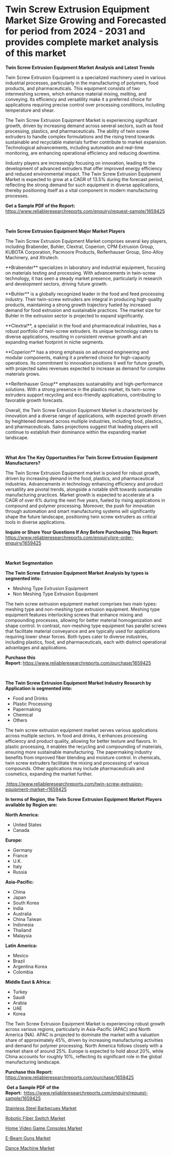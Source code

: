 <p><h1>Twin Screw Extrusion Equipment Market Size Growing and Forecasted for period from 2024 - 2031 and provides complete market analysis of this market</h1></p><p><strong>Twin Screw Extrusion Equipment Market Analysis and Latest Trends</strong></p>
<p><p>Twin Screw Extrusion Equipment is a specialized machinery used in various industrial processes, particularly in the manufacturing of polymers, food products, and pharmaceuticals. This equipment consists of two intermeshing screws, which enhance material mixing, melting, and conveying. Its efficiency and versatility make it a preferred choice for applications requiring precise control over processing conditions, including temperature and shear.</p><p>The Twin Screw Extrusion Equipment Market is experiencing significant growth, driven by increasing demand across several sectors, such as food processing, plastics, and pharmaceuticals. The ability of twin screw extruders to handle complex formulations and the rising trend towards sustainable and recyclable materials further contribute to market expansion. Technological advancements, including automation and real-time monitoring, are enhancing operational efficiency and reducing downtime.</p><p>Industry players are increasingly focusing on innovation, leading to the development of advanced extruders that offer improved energy efficiency and reduced environmental impact. The Twin Screw Extrusion Equipment Market is expected to grow at a CAGR of 13.5% during the forecast period, reflecting the strong demand for such equipment in diverse applications, thereby positioning itself as a vital component in modern manufacturing processes.</p></p>
<p><strong>Get a Sample PDF of the Report:&nbsp;</strong> <a href="https://www.reliableresearchreports.com/enquiry/request-sample/1659425?utm_campaign=24&utm_medium=2&utm_source=Github&utm_content=ia&utm_term=28092024&utm_id=twin-screw-extrusion-equipment">https://www.reliableresearchreports.com/enquiry/request-sample/1659425</a></p>
<p>&nbsp;</p>
<p><strong>Twin Screw Extrusion Equipment Major Market Players</strong></p>
<p><p>The Twin Screw Extrusion Equipment Market comprises several key players, including Brabender, Buhler, Clextral, Coperion, CPM Extrusion Group, KUBOTA Corporation, Pacmoore Products, Reifenhauser Group, Sino-Alloy Machinery, and Xtrutech. </p><p>**Brabender** specializes in laboratory and industrial equipment, focusing on materials testing and processing. With advancements in twin-screw technology, it has seen a steady market presence, particularly in research and development sectors, driving future growth.</p><p>**Buhler** is a globally recognized leader in the food and feed processing industry. Their twin-screw extruders are integral in producing high-quality products, maintaining a strong growth trajectory fueled by increased demand for food extrusion and sustainable practices. The market size for Buhler in the extrusion sector is projected to expand significantly.</p><p>**Clextral**, a specialist in the food and pharmaceutical industries, has a robust portfolio of twin-screw extruders. Its unique technology caters to diverse applications, resulting in consistent revenue growth and an expanding market footprint in niche segments.</p><p>**Coperion** has a strong emphasis on advanced engineering and modular components, making it a preferred choice for high-capacity operations. Its commitment to innovation positions it well for future growth, with projected sales revenues expected to increase as demand for complex materials grows.</p><p>**Reifenhauser Group** emphasizes sustainability and high-performance solutions. With a strong presence in the plastics market, its twin-screw extruders support recycling and eco-friendly applications, contributing to favorable growth forecasts.</p><p>Overall, the Twin Screw Extrusion Equipment Market is characterized by innovation and a diverse range of applications, with expected growth driven by heightened demand across multiple industries, including food, plastics, and pharmaceuticals. Sales projections suggest that leading players will continue to establish their dominance within the expanding market landscape.</p></p>
<p>&nbsp;</p>
<p><strong>What Are The Key Opportunities For Twin Screw Extrusion Equipment Manufacturers?</strong></p>
<p><p>The Twin Screw Extrusion Equipment market is poised for robust growth, driven by increasing demand in the food, plastics, and pharmaceutical industries. Advancements in technology enhancing efficiency and product versatility are pivotal trends, alongside a notable shift towards sustainable manufacturing practices. Market growth is expected to accelerate at a CAGR of over 6% during the next five years, fueled by rising applications in compound and polymer processing. Moreover, the push for innovation through automation and smart manufacturing systems will significantly shape the future landscape, positioning twin screw extruders as critical tools in diverse applications.</p></p>
<p><strong>Inquire or Share Your Questions If Any Before Purchasing This Report:</strong> <a href="https://www.reliableresearchreports.com/enquiry/pre-order-enquiry/1659425?utm_campaign=24&utm_medium=2&utm_source=Github&utm_content=ia&utm_term=28092024&utm_id=twin-screw-extrusion-equipment">https://www.reliableresearchreports.com/enquiry/pre-order-enquiry/1659425</a></p>
<p>&nbsp;</p>
<p><strong>Market Segmentation</strong></p>
<p><strong>The Twin Screw Extrusion Equipment Market Analysis by types is segmented into:</strong></p>
<p><ul><li>Meshing Type Extrusion Equipment</li><li>Non Meshing Type Extrusion Equipment</li></ul></p>
<p><p>The twin screw extrusion equipment market comprises two main types: meshing type and non-meshing type extrusion equipment. Meshing type equipment features interlocking screws that enhance mixing and compounding processes, allowing for better material homogenization and shape control. In contrast, non-meshing type equipment has parallel screws that facilitate material conveyance and are typically used for applications requiring lower shear forces. Both types cater to diverse industries, including plastics, food, and pharmaceuticals, each with distinct operational advantages and applications.</p></p>
<p><strong>Purchase this Report:&nbsp;</strong><a href="https://www.reliableresearchreports.com/purchase/1659425?utm_campaign=24&utm_medium=2&utm_source=Github&utm_content=ia&utm_term=28092024&utm_id=twin-screw-extrusion-equipment">https://www.reliableresearchreports.com/purchase/1659425</a></p>
<p>&nbsp;</p>
<p><strong>The Twin Screw Extrusion Equipment Market Industry Research by Application is segmented into:</strong></p>
<p><ul><li>Food and Drinks</li><li>Plastic Processing</li><li>Papermaking</li><li>Chemical</li><li>Others</li></ul></p>
<p><p>The twin screw extrusion equipment market serves various applications across multiple sectors. In food and drinks, it enhances processing efficiency and product quality, allowing for better texture and flavors. In plastic processing, it enables the recycling and compounding of materials, ensuring more sustainable manufacturing. The papermaking industry benefits from improved fiber blending and moisture control. In chemicals, twin screw extruders facilitate the mixing and processing of various compounds. Other applications may include pharmaceuticals and cosmetics, expanding the market further.</p></p>
<p><a href="https://www.reliableresearchreports.com/twin-screw-extrusion-equipment-market-r1659425?utm_campaign=24&utm_medium=2&utm_source=Github&utm_content=ia&utm_term=28092024&utm_id=twin-screw-extrusion-equipment">&nbsp;https://www.reliableresearchreports.com/twin-screw-extrusion-equipment-market-r1659425</a></p>
<p><strong>In terms of Region, the Twin Screw Extrusion Equipment Market Players available by Region are:</strong></p>
<p>
    <p> <strong> North America: </strong>
        <ul>
            <li>United States</li>
            <li>Canada</li>
        </ul>
        </p> 
    <p> <strong> Europe: </strong>
        <ul>
            <li>Germany</li>
            <li>France</li>
            <li>U.K.</li>
            <li>Italy</li>
            <li>Russia</li>
        </ul>
        </p> 
    <p> <strong> Asia-Pacific: </strong>
        <ul>
            <li>China</li>
            <li>Japan</li>
            <li>South Korea</li>
            <li>India</li>
            <li>Australia</li>
            <li>China Taiwan</li>
            <li>Indonesia</li>
            <li>Thailand</li>
            <li>Malaysia</li>
        </ul>
        </p> 
    <p> <strong> Latin America: </strong>
        <ul>
            <li>Mexico</li>
            <li>Brazil</li>
            <li>Argentina Korea</li>
            <li>Colombia</li>
        </ul>
        </p> 
    <p> <strong> Middle East & Africa: </strong>
        <ul>
            <li>Turkey</li>
            <li>Saudi</li>
            <li>Arabia</li>
            <li>UAE</li>
            <li>Korea</li>
        </ul>
    </p>
    </p>
<p><p>The Twin Screw Extrusion Equipment Market is experiencing robust growth across various regions, particularly in Asia-Pacific (APAC) and North America (NA). APAC is projected to dominate the market with a valuation share of approximately 45%, driven by increasing manufacturing activities and demand for polymer processing. North America follows closely with a market share of around 25%. Europe is expected to hold about 20%, while China accounts for roughly 10%, reflecting its significant role in the global manufacturing landscape.</p></p>
<p><strong>Purchase this Report: </strong><a href="https://www.reliableresearchreports.com/purchase/1659425?utm_campaign=24&utm_medium=2&utm_source=Github&utm_content=ia&utm_term=28092024&utm_id=twin-screw-extrusion-equipment">https://www.reliableresearchreports.com/purchase/1659425</a></p>
<p>&nbsp;<strong>Get a Sample PDF of the Report:&nbsp;&nbsp;</strong><a href="https://www.reliableresearchreports.com/enquiry/request-sample/1659425?utm_campaign=24&utm_medium=2&utm_source=Github&utm_content=ia&utm_term=28092024&utm_id=twin-screw-extrusion-equipment">https://www.reliableresearchreports.com/enquiry/request-sample/1659425</a></p>
<p><strong></strong></p>
<p><p><a href="https://www.linkedin.com/pulse/global-stainless-steel-barbecues-industry-analysis-report-market-oyelc?utm_campaign=24&utm_medium=2&utm_source=Github&utm_content=ia&utm_term=28092024&utm_id=twin-screw-extrusion-equipment">Stainless Steel Barbecues Market</a></p><p><a href="https://github.com/elizabethdagraca/Market-Research-Report-List-5/blob/main/robotic-fiber-switch-market.md?utm_campaign=24&utm_medium=2&utm_source=Github&utm_content=ia&utm_term=28092024&utm_id=twin-screw-extrusion-equipment">Robotic Fiber Switch Market</a></p><p><a href="https://www.linkedin.com/pulse/home-video-game-consoles-market-segmentation-geographical-e7mfe?utm_campaign=24&utm_medium=2&utm_source=Github&utm_content=ia&utm_term=28092024&utm_id=twin-screw-extrusion-equipment">Home Video Game Consoles Market</a></p><p><a href="https://github.com/MarlinNader2023/Market-Research-Report-List-1/blob/main/e-beam-guns-market.md?utm_campaign=24&utm_medium=2&utm_source=Github&utm_content=ia&utm_term=28092024&utm_id=twin-screw-extrusion-equipment">E-Beam Guns Market</a></p><p><a href="https://issuu.com/reportprime-2/docs/dance-machine-market-size-2030.pptx_f9c4a16f654157?utm_campaign=24&utm_medium=2&utm_source=Github&utm_content=ia&utm_term=28092024&utm_id=twin-screw-extrusion-equipment">Dance Machine Market</a></p></p>